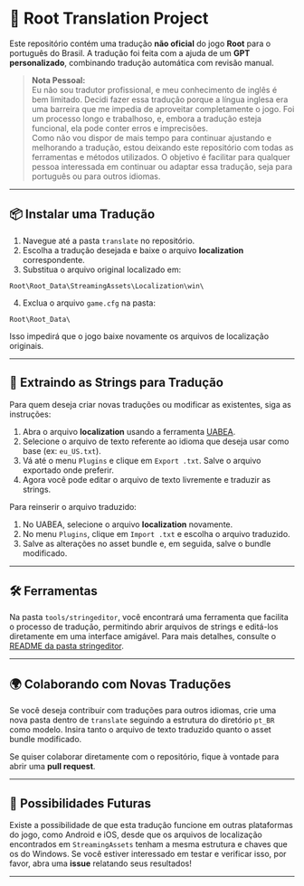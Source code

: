 # 🌳 Root Translation Project

Este repositório contém uma tradução **não oficial** do jogo **Root** para o português do Brasil. A tradução foi feita com a ajuda de um **GPT personalizado**, combinando tradução automática com revisão manual.

> **Nota Pessoal:**  
> Eu não sou tradutor profissional, e meu conhecimento de inglês é bem limitado. Decidi fazer essa tradução porque a língua inglesa era uma barreira que me impedia de aproveitar completamente o jogo. Foi um processo longo e trabalhoso, e, embora a tradução esteja funcional, ela pode conter erros e imprecisões.  
> Como não vou dispor de mais tempo para continuar ajustando e melhorando a tradução, estou deixando este repositório com todas as ferramentas e métodos utilizados. O objetivo é facilitar para qualquer pessoa interessada em continuar ou adaptar essa tradução, seja para português ou para outros idiomas.

---

## 📦 Instalar uma Tradução

1. Navegue até a pasta `translate` no repositório.
2. Escolha a tradução desejada e baixe o arquivo **localization** correspondente.
3. Substitua o arquivo original localizado em:

```Root\Root_Data\StreamingAssets\Localization\win\```

4. Exclua o arquivo `game.cfg` na pasta:

```Root\Root_Data\```

Isso impedirá que o jogo baixe novamente os arquivos de localização originais.

---

## 🔧 Extraindo as Strings para Tradução

Para quem deseja criar novas traduções ou modificar as existentes, siga as instruções:

1. Abra o arquivo **localization** usando a ferramenta [UABEA](https://github.com/nesrak1/UABEA).
2. Selecione o arquivo de texto referente ao idioma que deseja usar como base (ex: `eu_US.txt`).
3. Vá até o menu `Plugins` e clique em `Export .txt`. Salve o arquivo exportado onde preferir.
4. Agora você pode editar o arquivo de texto livremente e traduzir as strings.

Para reinserir o arquivo traduzido:

1. No UABEA, selecione o arquivo **localization** novamente.
2. No menu `Plugins`, clique em `Import .txt` e escolha o arquivo traduzido.
3. Salve as alterações no asset bundle e, em seguida, salve o bundle modificado.

---

## 🛠️ Ferramentas

Na pasta `tools/stringeditor`, você encontrará uma ferramenta que facilita o processo de tradução, permitindo abrir arquivos de strings e editá-los diretamente em uma interface amigável. Para mais detalhes, consulte o [README da pasta stringeditor](./tools/stringeditor/README.md).

---

## 🌍 Colaborando com Novas Traduções

Se você deseja contribuir com traduções para outros idiomas, crie uma nova pasta dentro de `translate` seguindo a estrutura do diretório `pt_BR` como modelo. Insira tanto o arquivo de texto traduzido quanto o asset bundle modificado.

Se quiser colaborar diretamente com o repositório, fique à vontade para abrir uma **pull request**.

---

## 🔮 Possibilidades Futuras

Existe a possibilidade de que esta tradução funcione em outras plataformas do jogo, como Android e iOS, desde que os arquivos de localização encontrados em `StreamingAssets` tenham a mesma estrutura e chaves que os do Windows. Se você estiver interessado em testar e verificar isso, por favor, abra uma **issue** relatando seus resultados!

---

